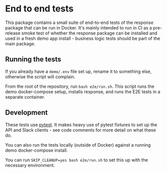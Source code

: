 # End to end tests

This package contains a small suite of end-to-end tests of the response package that can be run in Docker. It's mainly intended to run in CI as a pre-release smoke test of whether the response package can be installed and used in a fresh demo app install - business logic tests should be part of the main package.


## Running the tests

If you already have a `demo/.env` file set up, rename it to something else, otherwise the script will complain.

From the root of the repository, run `bash e2e/run.sh`. This script runs the demo docker-compose setup, installs response, and runs the E2E tests in a separate container.


## Development

These tests use [pytest](https://pytest.org/). It makes heavy use of pytest fixtures to set up the API and Slack clients - see code comments for more detail on what these do.

You can also run the tests locally (outside of Docker) against a running demo docker-compose install.

You can run `SKIP_CLEANUP=yes bash e2e/run.sh` to set this up with the necessary environment.

